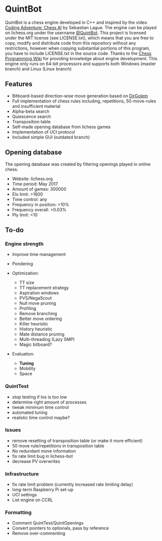 # QuintBot
QuintBot is a chess engine developed in C++ and inspired by the video [Coding Adventure: Chess AI](https://www.youtube.com/watch?v=U4ogK0MIzqk) by Sebastian Lague.
The engine can be played on lichess.org under the username [@QuintBot](https://lichess.org/@/QuintBot).
This project is licensed under the MIT license (see LICENSE.txt), which means that you are free to copy, modify and distribute code from this repository without any restrictions, however when copying substantial portions of this program, you have to include LICENSE.txt in the source code.
Thanks to the [Chess Programming Wiki](https://www.chessprogramming.org/Main_Page) for providing knowledge about engine development.
This engine only runs on 64-bit processors and supports both Windows (master branch) and Linux (Linux branch)

## Features
- Bitboard-based direction-wise move generation based on [DirGolem](https://www.chessprogramming.org/DirGolem)
- Full implementation of chess rules including, repetitions, 50-move-rules and insufficient material
- Alpha-beta search
- Quiescence search
- Transposition table
- Self-made opening database from lichess games
- Implementation of UCI protocol
- Included simple GUI (outdated branch)

## Opening database
The opening database was created by filtering openings played in online chess.
- Website: lichess.org
- Time period: May 2017
- Amount of games: 300000
- Elo limit: >1600
- Time control: any
- Frequency in position: >10%
- Frequency overall: >0.03%
- Ply limit: <10

## To-do
### Engine strength
- Improve time management
- Pondering
- Optimization:
	- TT size
	- TT replacement strategy
    - Aspiration windows
	- PVS/NegaScout
	- Null move pruning
	- Profiling
	- Remove branching
	- Better move ordering
	- Killer heuristic
	- History heuristic
	- Mate distance pruning
	- Multi-threading (Lazy SMP)
	- Magic bitboard?

- Evaluation:
	- **Tuning**
	- Mobility
	- Space

### QuintTest
- stop testing if los is too low
- determine right amount of processes
- tweak minimum time control
- automated tuning
- realistic time control maybe?

### Issues
- remove resetting of transposition table (or make it more efficient)
- 50 move rule/repetitions in transposition table
- No redundant move information
- fix rate limit bug in lichess-bot
- decrease PV overwrites

### Infrastructure
- fix rate limit problem (currently increased rate limiting delay)
- long-term Raspberry Pi set-up
- UCI settings
- List engine on CCRL

### Formatting
- Comment QuintTest/QuintOpenings
- Convert pointers to optionals, pass by reference
- Remove over-commenting